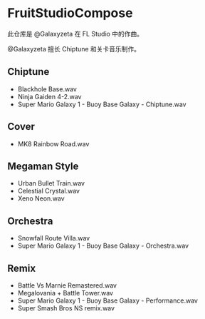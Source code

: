 # FruitStudioCompose

此仓库是 @Galaxyzeta 在 FL Studio 中的作曲。

@Galaxyzeta 擅长 Chiptune 和关卡音乐制作。

## Chiptune
- Blackhole Base.wav
- Ninja Gaiden 4-2.wav
- Super Mario Galaxy 1 - Buoy Base Galaxy - Chiptune.wav

## Cover
- MK8 Rainbow Road.wav

## Megaman Style
- Urban Bullet Train.wav
- Celestial Crystal.wav
- Xeno Neon.wav

## Orchestra
- Snowfall Route Villa.wav
- Super Mario Galaxy 1 - Buoy Base Galaxy - Orchestra.wav

## Remix
- Battle Vs Marnie Remastered.wav
- Megalovania + Battle Tower.wav
- Super Mario Galaxy 1 - Buoy Base Galaxy - Performance.wav
- Super Smash Bros NS remix.wav